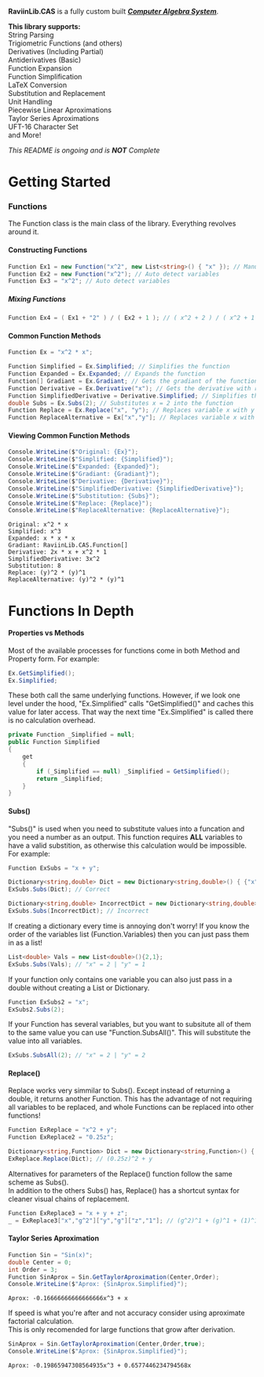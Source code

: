 **RaviinLib.CAS** is a fully custom built ***[Computer Algebra System](https://en.wikipedia.org/wiki/Computer_algebra_system)***.

**This library supports:**  
String Parsing  
Trigiometric Functions (and others)  
Derivatives (Including Partial)  
Antiderivatives (Basic)  
Function Expansion  
Function Simplification  
LaTeX Conversion  
Substitution and Replacement  
Unit Handling  
Piecewise Linear Aproximations  
Taylor Series Aproximations  
UFT-16 Character Set  
and More!  
  
  
*This README is ongoing and is **NOT** Complete*

# Getting Started

### Functions
The Function class is the main class of the library. Everything revolves around it.  
#### Constructing Functions
```cs
Function Ex1 = new Function("x^2", new List<string>() { "x" }); // Manually set variables
Function Ex2 = new Function("x^2"); // Auto detect variables
Function Ex3 = "x^2"; // Auto detect variables
```

##### Mixing Functions
```cs
Function Ex4 = ( Ex1 + "2" ) / ( Ex2 + 1 ); // ( x^2 + 2 ) / ( x^2 + 1 )
```

#### Common Function Methods
```cs
Function Ex = "x^2 * x";

Function Simplified = Ex.Simplified; // Simplifies the function
Function Expanded = Ex.Expanded; // Expands the function
Function[] Gradiant = Ex.Gradiant; // Gets the gradiant of the function (array of partial derivatives)
Function Derivative = Ex.Derivative("x"); // Gets the derivative with respect to x
Function SimplifiedDerivative = Derivative.Simplified; // Simplifies the derivative
double Subs = Ex.Subs(2); // Substitutes x = 2 into the function
Function Replace = Ex.Replace("x", "y"); // Replaces variable x with y
Function ReplaceAlternative = Ex["x","y"]; // Replaces variable x with y (alternate syntax)
```

#### Viewing Common Function Methods
```cs
Console.WriteLine($"Original: {Ex}");
Console.WriteLine($"Simplified: {Simplified}");
Console.WriteLine($"Expanded: {Expanded}");
Console.WriteLine($"Gradiant: {Gradiant}");
Console.WriteLine($"Derivative: {Derivative}");
Console.WriteLine($"SimplifiedDerivative: {SimplifiedDerivative}");
Console.WriteLine($"Substitution: {Subs}");
Console.WriteLine($"Replace: {Replace}");
Console.WriteLine($"ReplaceAlternative: {ReplaceAlternative}");
```
```
Original: x^2 * x
Simplified: x^3
Expanded: x * x * x
Gradiant: RaviinLib.CAS.Function[]
Derivative: 2x * x + x^2 * 1
SimplifiedDerivative: 3x^2
Substitution: 8
Replace: (y)^2 * (y)^1
ReplaceAlternative: (y)^2 * (y)^1
```

# Functions In Depth

#### Properties vs Methods
Most of the available processes for functions come in both Method and Property form.
For example:
```cs
Ex.GetSimplified();
Ex.Simplified;
```
These both call the same underlying functions. However, if we look one level under the hood, "Ex.Simplified" calls "GetSimplified()" and caches this value for later access. That way the next time "Ex.Simplified" is called there is no calculation overhead.
```cs
private Function _Simplified = null;
public Function Simplified
{
    get
    {
        if (_Simplified == null) _Simplified = GetSimplified();
        return _Simplified;
    }
}
```

#### Subs()
"Subs()" is used when you need to substitute values into a funcation and you need a number as an output. This function requires **ALL** variables to have a valid substition, as otherwise this calculation would be impossible.  
For example:
```cs
Function ExSubs = "x + y";

Dictionary<string,double> Dict = new Dictionary<string,double>() { {"x",2} , {"y",1} };
ExSubs.Subs(Dict); // Correct

Dictionary<string,double> IncorrectDict = new Dictionary<string,double>() { {"x",2} };
ExSubs.Subs(IncorrectDict); // Incorrect
```
If creating a dictionary every time is annoying don't worry! If you know the order of the variables list (Function.Variables) then you can just pass them in as a list!  
```cs
List<double> Vals = new List<double>(){2,1};
ExSubs.Subs(Vals); // "x" = 2 | "y" = 1
```
If your function only contains one variable you can also just pass in a double without creating a List or Dictionary.
```cs
Function ExSubs2 = "x";
ExSubs2.Subs(2);
```
If your Function has several variables, but you want to subsitute all of them to the same value you can use "Function.SubsAll()". This will substitute the value into all variables.
```cs
ExSubs.SubsAll(2); // "x" = 2 | "y" = 2
```

#### Replace()
Replace works very simmilar to Subs(). Except instead of returning a double, it returns another Function. This has the advantage of not requiring all variables to be replaced, and whole Functions can be replaced into other functions!
```cs
Function ExReplace = "x^2 + y";
Function ExReplace2 = "0.25z";

Dictionary<string,Function> Dict = new Dictionary<string,Function>() { {"x", ExReplace2} };
ExReplace.Replace(Dict); // (0.25z)^2 + y
```
Alternatives for parameters of the Replace() function follow the same scheme as Subs().  
In addition to the others Subs() has, Replace() has a shortcut syntax for cleaner visual chains of replacement.
```cs
Function ExReplace3 = "x + y + z";
_ = ExReplace3["x","g^2"]["y","g"]["z","1"]; // (g^2)^1 + (g)^1 + (1)^1
```

#### Taylor Series Aproximation
```cs
Function Sin = "Sin(x)";
double Center = 0;
int Order = 3;
Function SinAprox = Sin.GetTaylorAproximation(Center,Order);
Console.WriteLine($"Aprox: {SinAprox.Simplified}");
```
```
Aprox: -0.16666666666666666x^3 + x
```
  
If speed is what you're after and not accuracy consider using aproximate factorial calculation.  
This is only recomended for large functions that grow after derivation.  
```cs
SinAprox = Sin.GetTaylorAproximation(Center,Order,true);
Console.WriteLine($"Aprox: {SinAprox.Simplified}");
```
```
Aprox: -0.19865947308564935x^3 + 0.6577446234794568x
```
